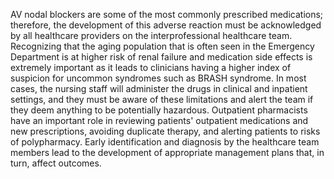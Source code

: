 AV nodal blockers are some of the most commonly prescribed medications; therefore, the development of this adverse reaction must be acknowledged by all healthcare providers on the interprofessional healthcare team. Recognizing that the aging population that is often seen in the Emergency Department is at higher risk of renal failure and medication side effects is extremely important as it leads to clinicians having a higher index of suspicion for uncommon syndromes such as BRASH syndrome. In most cases, the nursing staff will administer the drugs in clinical and inpatient settings, and they must be aware of these limitations and alert the team if they deem anything to be potentially hazardous. Outpatient pharmacists have an important role in reviewing patients' outpatient medications and new prescriptions, avoiding duplicate therapy, and alerting patients to risks of polypharmacy. Early identification and diagnosis by the healthcare team members lead to the development of appropriate management plans that, in turn, affect outcomes.